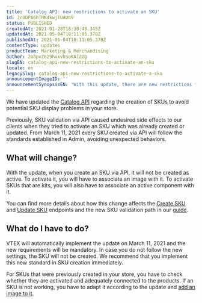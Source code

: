 ```yaml
---
title: 'Catalog API: new restrictions to activate an SKU'
id: JcUDPA6hTMK4kwjTUAUn9
status: PUBLISHED
createdAt: 2021-01-28T18:30:48.345Z
updatedAt: 2021-05-04T18:11:05.378Z
publishedAt: 2021-05-04T18:11:05.378Z
contentType: updates
productTeam: Marketing & Merchandising
author: 2o8pvz6z9hvxvhSoKAiZzg
slugEN: catalog-api-new-restrictions-to-activate-an-sku
locale: en
legacySlug: catalog-api-new-restrictions-to-activate-a-sku
announcementImageID: ''
announcementSynopsisEN: 'With this update, there are new restrictions for creating SKUs via API'
---
```


We have updated the [Catalog API](https://developers.vtex.com/vtex-developer-docs/reference/catalog-api-overview) regarding the creation of SKUs to avoid potential SKU display problems in your store.

Previously, SKU validation via API caused undesired side effects to our clients when they tried to activate an SKU which was already created or updated. From March 11, 2021 every SKU created via API will follow the standards established in Admin, avoiding unexpected behaviors.

## What will change?

With the update, when you create an SKU via API, it will not be created as active. To activate it, you will have to associate an image with it. To activate SKUs that are kits, you will also have to associate an active component with it.

You can find more details about how this change affects the [Create SKU](https://developers.vtex.com/vtex-rest-api/reference/catalog-api-sku#catalog-api-post-sku) and [Update SKU](https://developers.vtex.com/vtex-rest-api/reference/catalog-api-sku#catalog-api-put-sku) endpoints and the new SKU validation path in our [guide](https://developers.vtex.com/vtex-rest-api/docs/how-to-activate-an-sku).

## What do I have to do?

VTEX will automatically implement the update on March 11, 2021 and the new requirements will be mandatory. In case you do not follow the new settings, the SKU will not be created. We recommend that you implement this new standard in SKU creation immediately.

For SKUs that were previously created in your store, you have to check whether they are activated and adequately connected to the products. If an SKU is not working, you have to adapt it according to the update and [add an image to it](https://help.vtex.com/en/tutorial/how-to-update-the-image-of-an-sku--5PMb54FnvUuWOq2qGyAosu).

